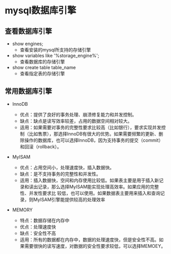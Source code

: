 # mysql数据库引擎

## 查看数据库引擎

- show engines;
  - 查看安装的mysql所支持的存储引擎
- show variables like '%storage_engine%';
  - 查看数据库的存储引擎
- show create table table_name
  - 查看指定表的存储引擎

## 常用数据库引擎

- InnoDB
  - 优点：提供了良好的事务处理、崩溃修复能力和并发控制。
  - 缺点：缺点是读写效率较差，占用的数据空间相对较大。
  - 适用：如果需要对事务的完整性要求比较高（比如银行），要求实现并发控制（比如售票），那选择InnoDB有很大的优势。如果需要频繁的更新、删除操作的数据库，也可以选择InnoDB，因为支持事务的提交（commit）和回滚（rollback）。
- MyISAM
  - 优点：占用空间小，处理速度快，插入数据快。
  - 缺点：是不支持事务的完整性和并发性。
  - 适用：插入数据快，空间和内存使用比较低。如果表主要是用于插入新记录和读出记录，那么选择MyISAM能实现处理高效率。如果应用的完整性、并发性要求比 较低，也可以使用。如果数据表主要用来插入和查询记录，则MyISAM引擎能提供较高的处理效率

- MEMORY
  - 特点：数据存储在内存中
  - 优点：处理速度快
  - 缺点：安全性不高
  - 适用：所有的数据都在内存中，数据的处理速度快，但是安全性不高。如果需要很快的读写速度，对数据的安全性要求较低，可以选择MEMOEY。